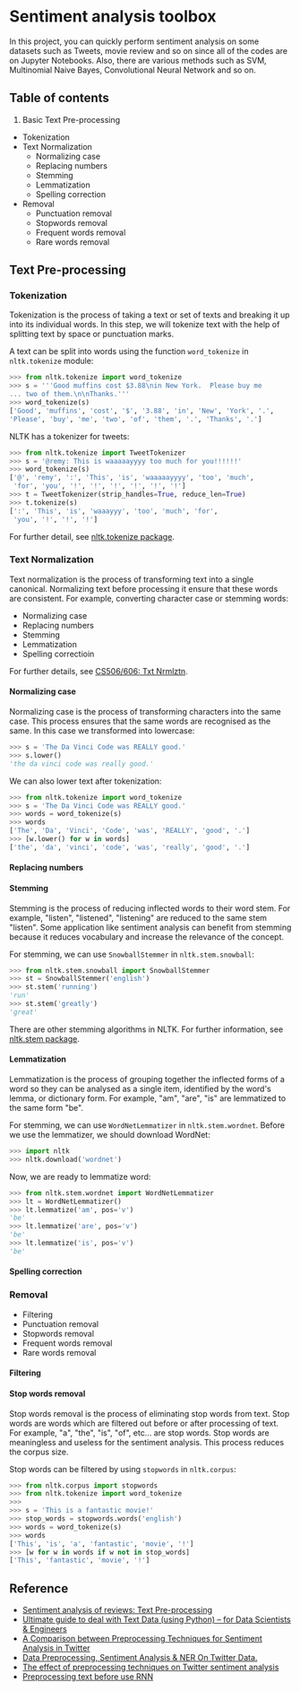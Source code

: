 # Sentiment analysis toolbox

In this project, you can quickly perform sentiment analysis on some datasets such as Tweets, movie review and so on since all of the codes are on Jupyter Notebooks.
Also, there are various methods such as SVM, Multinomial Naive Bayes, Convolutional Neural Network and so on.

## Table of contents

1. Basic Text Pre-processing
* Tokenization
* Text Normalization
  * Normalizing case
  * Replacing numbers
  * Stemming
  * Lemmatization
  * Spelling correction
* Removal
  * Punctuation removal
  * Stopwords removal
  * Frequent words removal
  * Rare words removal

## Text Pre-processing

### Tokenization

Tokenization is the process of taking a text or set of texts and breaking it up into its individual words. In this step, we will tokenize text with the help of splitting text by space or punctuation marks.

A text can be split into words using the function `word_tokenize` in `nltk.tokenize` module:

```python
>>> from nltk.tokenize import word_tokenize
>>> s = '''Good muffins cost $3.88\nin New York.  Please buy me
... two of them.\n\nThanks.'''
>>> word_tokenize(s)
['Good', 'muffins', 'cost', '$', '3.88', 'in', 'New', 'York', '.',
'Please', 'buy', 'me', 'two', 'of', 'them', '.', 'Thanks', '.']
```

NLTK has a tokenizer for tweets:

```python
>>> from nltk.tokenize import TweetTokenizer
>>> s = '@remy: This is waaaaayyyy too much for you!!!!!!'
>>> word_tokenize(s)
['@', 'remy', ':', 'This', 'is', 'waaaaayyyy', 'too', 'much',
 'for', 'you', '!', '!', '!', '!', '!', '!']
>>> t = TweetTokenizer(strip_handles=True, reduce_len=True)
>>> t.tokenize(s)
[':', 'This', 'is', 'waaayyy', 'too', 'much', 'for',
 'you', '!', '!', '!']
```

For further detail, see [nltk.tokenize package](https://www.nltk.org/api/nltk.tokenize.html).

### Text Normalization

Text normalization is the process of transforming text into a single canonical. Normalizing text before processing it ensure that these words are consistent. For example, converting character case or stemming words:

* Normalizing case
* Replacing numbers
* Stemming
* Lemmatization
* Spelling correctioin

For further details, see [CS506/606: Txt Nrmlztn](http://www.csee.ogi.edu/~sproatr/Courses/TextNorm/).

#### Normalizing case

Normalizing case is the process of transforming characters into the same case. This process ensures that the same words are recognised as the same. In this case we transformed into lowercase:

```python
>>> s = 'The Da Vinci Code was REALLY good.'
>>> s.lower()
'the da vinci code was really good.'
```

We can also lower text after tokenization:

```python
>>> from nltk.tokenize import word_tokenize
>>> s = 'The Da Vinci Code was REALLY good.'
>>> words = word_tokenize(s)
>>> words
['The', 'Da', 'Vinci', 'Code', 'was', 'REALLY', 'good', '.']
>>> [w.lower() for w in words]
['the', 'da', 'vinci', 'code', 'was', 'really', 'good', '.']
```

#### Replacing numbers

#### Stemming

Stemming is the process of reducing inflected words to their word stem. For example, "listen", "listened", "listening" are reduced to the same stem "listen". Some application like sentiment analysis can benefit from stemming because it reduces vocabulary and increase the relevance of the concept.

For stemming, we can use `SnowballStemmer` in `nltk.stem.snowball`:

```python
>>> from nltk.stem.snowball import SnowballStemmer
>>> st = SnowballStemmer('english')
>>> st.stem('running')
'run'
>>> st.stem('greatly')
'great'
```

There are other stemming algorithms in NLTK. For further information, see [nltk.stem package](http://www.nltk.org/api/nltk.stem.html).

#### Lemmatization

Lemmatization is the process of grouping together the inflected forms of a word so they can be analysed as a single item, identified by the word's lemma, or dictionary form. For example, "am", "are", "is" are lemmatized to the same form "be".

For stemming, we can use `WordNetLemmatizer` in `nltk.stem.wordnet`. Before we use the lemmatizer, we should download WordNet:

```python
>>> import nltk
>>> nltk.download('wordnet')
```

Now, we are ready to lemmatize word:

```python
>>> from nltk.stem.wordnet import WordNetLemmatizer
>>> lt = WordNetLemmatizer()
>>> lt.lemmatize('am', pos='v')
'be'
>>> lt.lemmatize('are', pos='v')
'be'
>>> lt.lemmatize('is', pos='v')
'be'
```

#### Spelling correction

### Removal

* Filtering
* Punctuation removal
* Stopwords removal
* Frequent words removal
* Rare words removal

#### Filtering

<!--
Filtering is nothing but cleaning of raw data. In this step, URL links (E.g. http://twitter.com), special words in twitter (e.g. “RT” which means ReTweet), user names in twitter (e.g. @Ron -@symbol indicating a user name), emoticons are removed.
-->

#### Stop words removal

Stop words removal is the process of eliminating stop words from text. Stop words are words which are filtered out before or after processing of text. For example, "a", "the", "is", "of", etc... are stop words. Stop words are meaningless and useless for the sentiment analysis. This process reduces the corpus size.

Stop words can be filtered by using `stopwords` in `nltk.corpus`:

```python
>>> from nltk.corpus import stopwords
>>> from nltk.tokenize import word_tokenize
>>> 
>>> s = 'This is a fantastic movie!'
>>> stop_words = stopwords.words('english')
>>> words = word_tokenize(s)
>>> words
['This', 'is', 'a', 'fantastic', 'movie', '!']
>>> [w for w in words if w not in stop_words]
['This', 'fantastic', 'movie', '!']
```

<!--
http://www.cs.cmu.edu/~mccallum/bow/rainbow/ 
-->

## Reference

* [Sentiment analysis of reviews: Text Pre-processing](https://medium.com/@annabiancajones/sentiment-analysis-of-reviews-text-pre-processing-6359343784fb)
* [Ultimate guide to deal with Text Data (using Python) – for Data Scientists & Engineers](https://www.analyticsvidhya.com/blog/2018/02/the-different-methods-deal-text-data-predictive-python/)
* [A Comparison between Preprocessing Techniques for Sentiment Analysis in Twitter](http://ceur-ws.org/Vol-1748/paper-06.pdf)
* [Data Preprocessing, Sentiment Analysis & NER On Twitter Data.](http://www.iosrjournals.org/iosr-jce/papers/Conf.17014-2017/Volume-2/15.%2073-79.pdf?id=7557)
* [The effect of preprocessing techniques on Twitter sentiment analysis](https://www.researchgate.net/publication/311755864_The_effect_of_preprocessing_techniques_on_Twitter_sentiment_analysis)
* [Preprocessing text before use RNN](https://datascience.stackexchange.com/questions/11402/preprocessing-text-before-use-rnn)